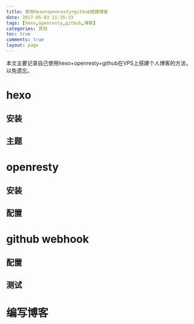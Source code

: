 ```yaml
---
title: 使用Hexo+openresty+github搭建博客
date: 2017-05-03 11:35:33
tags: [hexo,openresty,github,博客] 
categories: 其他
toc: true
comments: true
layout: page
---
```


本文主要记录自己使用hexo+openresty+github在VPS上搭建个人博客的方法，以免遗忘。
<!--more-->
# hexo
## 安装
## 主题
# openresty
## 安装
## 配置
# github webhook
## 配置
## 测试
# 编写博客

